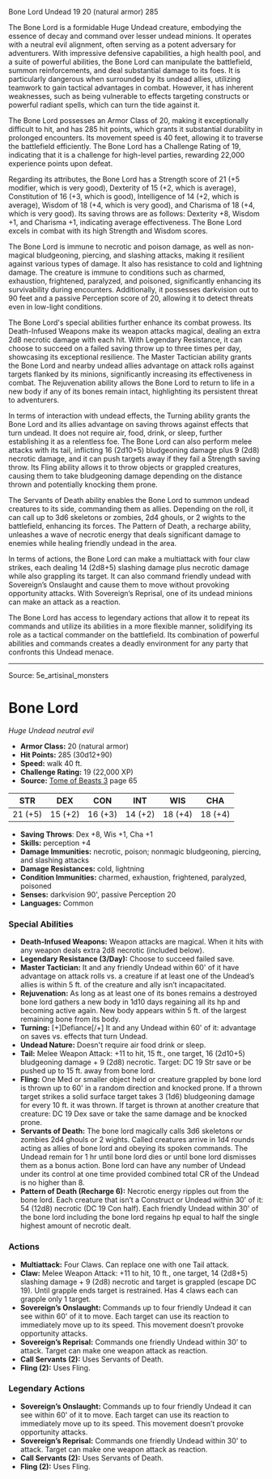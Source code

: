 <MonsterName/>Bone Lord</MonsterName>
<CreatureType/>Undead</CreatureType>
<CR/>19</CR>
<AC/>20 (natural armor)</AC>
<HP/>285</HP>
<summary>The Bone Lord is a formidable Huge Undead creature, embodying the essence of decay and command over lesser undead minions. It operates with a neutral evil alignment, often serving as a potent adversary for adventurers. With impressive defensive capabilities, a high health pool, and a suite of powerful abilities, the Bone Lord can manipulate the battlefield, summon reinforcements, and deal substantial damage to its foes. It is particularly dangerous when surrounded by its undead allies, utilizing teamwork to gain tactical advantages in combat. However, it has inherent weaknesses, such as being vulnerable to effects targeting constructs or powerful radiant spells, which can turn the tide against it.</summary>

<detail>

The Bone Lord possesses an Armor Class of 20, making it exceptionally difficult to hit, and has 285 hit points, which grants it substantial durability in prolonged encounters. Its movement speed is 40 feet, allowing it to traverse the battlefield efficiently. The Bone Lord has a Challenge Rating of 19, indicating that it is a challenge for high-level parties, rewarding 22,000 experience points upon defeat.

Regarding its attributes, the Bone Lord has a Strength score of 21 (+5 modifier, which is very good), Dexterity of 15 (+2, which is average), Constitution of 16 (+3, which is good), Intelligence of 14 (+2, which is average), Wisdom of 18 (+4, which is very good), and Charisma of 18 (+4, which is very good). Its saving throws are as follows: Dexterity +8, Wisdom +1, and Charisma +1, indicating average effectiveness. The Bone Lord excels in combat with its high Strength and Wisdom scores.

The Bone Lord is immune to necrotic and poison damage, as well as non-magical bludgeoning, piercing, and slashing attacks, making it resilient against various types of damage. It also has resistance to cold and lightning damage. The creature is immune to conditions such as charmed, exhaustion, frightened, paralyzed, and poisoned, significantly enhancing its survivability during encounters. Additionally, it possesses darkvision out to 90 feet and a passive Perception score of 20, allowing it to detect threats even in low-light conditions.

The Bone Lord's special abilities further enhance its combat prowess. Its Death-Infused Weapons make its weapon attacks magical, dealing an extra 2d8 necrotic damage with each hit. With Legendary Resistance, it can choose to succeed on a failed saving throw up to three times per day, showcasing its exceptional resilience. The Master Tactician ability grants the Bone Lord and nearby undead allies advantage on attack rolls against targets flanked by its minions, significantly increasing its effectiveness in combat. The Rejuvenation ability allows the Bone Lord to return to life in a new body if any of its bones remain intact, highlighting its persistent threat to adventurers. 

In terms of interaction with undead effects, the Turning ability grants the Bone Lord and its allies advantage on saving throws against effects that turn undead. It does not require air, food, drink, or sleep, further establishing it as a relentless foe. The Bone Lord can also perform melee attacks with its tail, inflicting 16 (2d10+5) bludgeoning damage plus 9 (2d8) necrotic damage, and it can push targets away if they fail a Strength saving throw. Its Fling ability allows it to throw objects or grappled creatures, causing them to take bludgeoning damage depending on the distance thrown and potentially knocking them prone.

The Servants of Death ability enables the Bone Lord to summon undead creatures to its side, commanding them as allies. Depending on the roll, it can call up to 3d6 skeletons or zombies, 2d4 ghouls, or 2 wights to the battlefield, enhancing its forces. The Pattern of Death, a recharge ability, unleashes a wave of necrotic energy that deals significant damage to enemies while healing friendly undead in the area.

In terms of actions, the Bone Lord can make a multiattack with four claw strikes, each dealing 14 (2d8+5) slashing damage plus necrotic damage while also grappling its target. It can also command friendly undead with Sovereign’s Onslaught and cause them to move without provoking opportunity attacks. With Sovereign’s Reprisal, one of its undead minions can make an attack as a reaction. 

The Bone Lord has access to legendary actions that allow it to repeat its commands and utilize its abilities in a more flexible manner, solidifying its role as a tactical commander on the battlefield. Its combination of powerful abilities and commands creates a deadly environment for any party that confronts this Undead menace.</detail>



---

Source: 5e_artisinal_monsters

# Bone Lord

*Huge* *Undead* *neutral evil*

- **Armor Class:** 20 (natural armor)
- **Hit Points:** 285 (30d12+90)
- **Speed:** walk 40 ft.
- **Challenge Rating:** 19 (22,000 XP)
- **Source:** [Tome of Beasts 3](https://koboldpress.com/kpstore/product/tome-of-beasts-3-for-5th-edition/) page 65

| STR | DEX | CON | INT | WIS | CHA |
| --- | --- | --- | --- | --- | --- |
| 21 (+5) | 15 (+2) | 16 (+3) | 14 (+2) | 18 (+4) | 18 (+4) |

- **Saving Throws**: Dex +8, Wis +1, Cha +1
- **Skills:** perception +4
- **Damage Immunities:** necrotic, poison; nonmagic bludgeoning, piercing, and slashing attacks
- **Damage Resistances:** cold, lightning
- **Condition Immunities:** charmed, exhaustion, frightened, paralyzed, poisoned
- **Senses:** darkvision 90', passive Perception 20 
- **Languages:** Common

### Special Abilities

- **Death-Infused Weapons:** Weapon attacks are magical. When it hits with any weapon deals extra 2d8 necrotic (included below).
- **Legendary Resistance (3/Day):** Choose to succeed failed save.
- **Master Tactician:** It and any friendly Undead within 60' of it have advantage on attack rolls vs. a creature if at least one of the Undead’s allies is within 5 ft. of the creature and ally isn’t incapacitated.
- **Rejuvenation:** As long as at least one of its bones remains a destroyed bone lord gathers a new body in 1d10 days regaining all its hp and becoming active again. New body appears within 5 ft. of the largest remaining bone from its body.
- **Turning:** [+]Defiance[/+] It and any Undead within 60' of it: advantage on saves vs. effects that turn Undead.
- **Undead Nature:** Doesn't require air food drink or sleep.
- **Tail:** Melee Weapon Attack: +11 to hit, 15 ft., one target, 16 (2d10+5) bludgeoning damage + 9 (2d8) necrotic. Target: DC 19 Str save or be pushed up to 15 ft. away from bone lord.
- **Fling:** One Med or smaller object held or creature grappled by bone lord is thrown up to 60' in a random direction and knocked prone. If a thrown target strikes a solid surface target takes 3 (1d6) bludgeoning damage for every 10 ft. it was thrown. If target is thrown at another creature that creature: DC 19 Dex save or take the same damage and be knocked prone.
- **Servants of Death:** The bone lord magically calls 3d6 skeletons or zombies 2d4 ghouls or 2 wights. Called creatures arrive in 1d4 rounds acting as allies of bone lord and obeying its spoken commands. The Undead remain for 1 hr until bone lord dies or until bone lord dismisses them as a bonus action. Bone lord can have any number of Undead under its control at one time provided combined total CR of the Undead is no higher than 8.
- **Pattern of Death (Recharge 6):** Necrotic energy ripples out from the bone lord. Each creature that isn’t a Construct or Undead within 30' of it: 54 (12d8) necrotic (DC 19 Con half). Each friendly Undead within 30' of the bone lord including the bone lord regains hp equal to half the single highest amount of necrotic dealt.

### Actions

- **Multiattack:** Four Claws. Can replace one with one Tail attack.
- **Claw:** Melee Weapon Attack: +11 to hit, 10 ft., one target, 14 (2d8+5) slashing damage + 9 (2d8) necrotic and target is grappled (escape DC 19). Until grapple ends target is restrained. Has 4 claws each can grapple only 1 target.
- **Sovereign’s Onslaught:** Commands up to four friendly Undead it can see within 60' of it to move. Each target can use its reaction to immediately move up to its speed. This movement doesn’t provoke opportunity attacks.
- **Sovereign’s Reprisal:** Commands one friendly Undead within 30' to attack. Target can make one weapon attack as reaction.
- **Call Servants (2):** Uses Servants of Death.
- **Fling (2):** Uses Fling.



### Legendary Actions

- **Sovereign’s Onslaught:** Commands up to four friendly Undead it can see within 60' of it to move. Each target can use its reaction to immediately move up to its speed. This movement doesn’t provoke opportunity attacks.
- **Sovereign’s Reprisal:** Commands one friendly Undead within 30' to attack. Target can make one weapon attack as reaction.
- **Call Servants (2):** Uses Servants of Death.
- **Fling (2):** Uses Fling.


